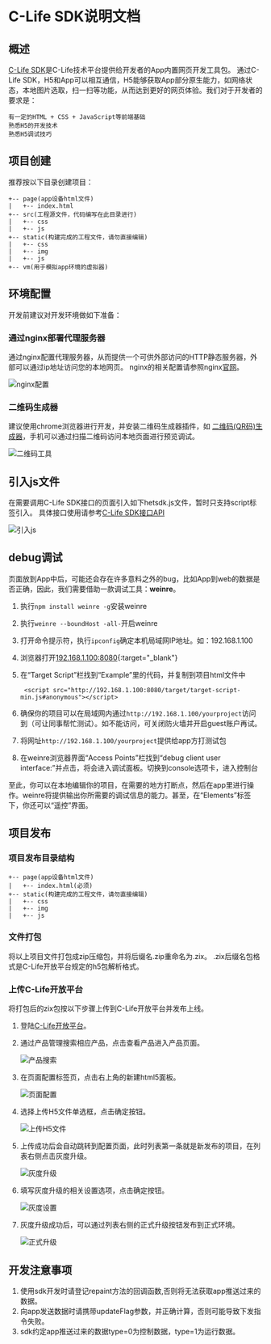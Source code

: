 # C-Life SDK说明文档

## 概述
[C-Life SDK](./jssdk.html)是C-Life技术平台提供给开发者的App内置网页开发工具包。
通过C-Life SDK，H5和App可以相互通信，H5能够获取App部分原生能力，如网络状态，本地图片选取，扫一扫等功能，从而达到更好的网页体验。我们对于开发者的要求是：

    有一定的HTML + CSS + JavaScript等前端基础
    熟悉H5的开发技术
    熟悉H5调试技巧 

## 项目创建
推荐按以下目录创建项目：

    +-- page(app设备html文件)
    |   +-- index.html
    +-- src(工程源文件，代码编写在此目录进行)
    |   +-- css
    |   +-- js
    +-- static(构建完成的工程文件，请勿直接编辑)
    |   +-- css
    |   +-- img
    |   +-- js
    +-- vm(用于模拟app环境的虚拟器)

## 环境配置
开发前建议对开发环境做如下准备：

### 通过nginx部署代理服务器

通过nginx配置代理服务器，从而提供一个可供外部访问的HTTP静态服务器，外部可以通过ip地址访问您的本地网页。
nginx的相关配置请参照nginx[官网](http://nginx.org/en/)。

![nginx配置](/assets/H5/nginx.png)

### 二维码生成器

建议使用chrome浏览器进行开发，并安装二维码生成器插件，如 [二维码(QR码)生成器](https://chrome.google.com/webstore/detail/%E4%BA%8C%E7%BB%B4%E7%A0%81qr%E7%A0%81%E7%94%9F%E6%88%90%E5%99%A8qr-code-generato/pflgjjogbmmcmfhfcnlohagkablhbpmg)，手机可以通过扫描二维码访问本地页面进行预览调试。

![二维码工具](/assets/H5/QR_code.png)
    
## 引入js文件 
在需要调用C-Life SDK接口的页面引入如下hetsdk.js文件，暂时只支持script标签引入。
具体接口使用请参考[C-Life SDK接口API](./jssdk.html)

![引入js](/assets/H5/import.png)

## debug调试 
页面放到App中后，可能还会存在许多意料之外的bug，比如App到web的数据是否正确，因此，我们需要借助一款调试工具：**weinre**。

1. 执行`npm install weinre -g`安装weinre

2. 执行`weinre --boundHost -all-`开启weinre

3. 打开命令提示符，执行`ipconfig`确定本机局域网IP地址。如：192.168.1.100

4. 浏览器打开[192.168.1.100:8080](http://127.0.0.1:8080){:target="_blank"}

5. 在“Target Script”栏找到“Example”里的代码，并复制到项目html文件中

        <script src="http://192.168.1.100:8080/target/target-script-min.js#anonymous"></script>

6. 确保你的项目可以在局域网内通过`http://192.168.1.100/yourproject`访问到（可让同事帮忙测试）。如不能访问，可关闭防火墙并开启guest账户再试。

7. 将网址`http://192.168.1.100/yourproject`提供给app方打测试包

8. 在weinre浏览器界面“Access Points”栏找到“debug client user interface:”并点击，将会进入调试面板。切换到console选项卡，进入控制台

至此，你可以在本地编辑你的项目，在需要的地方打断点，然后在app里进行操作。weinre将提供输出你所需要的调试信息的能力。甚至，在“Elements”标签下，你还可以“遥控”界面。

## 项目发布
### 项目发布目录结构

    +-- page(app设备html文件)
    |   +-- index.html(必须)
    +-- static(构建完成的工程文件，请勿直接编辑)
    |   +-- css
    |   +-- img
    |   +-- js

### 文件打包

将以上项目文件打包成zip压缩包，并将后缀名.zip重命名为.zix。
.zix后缀名包格式是C-Life开放平台规定的h5包解析格式。

### 上传C-Life开放平台

将打包后的zix包按以下步骤上传到C-Life开放平台并发布上线。 
    
1. 登陆[C-Life开放平台](https://open.clife.net/#/home)。

2. 通过产品管理搜索相应产品，点击查看产品进入产品页面。

    ![产品搜索](/assets/H5/search.png)

3. 在页面配置标签页，点击右上角的新建html5面板。

    ![页面配置](/assets/H5/config.png)

4. 选择上传H5文件单选框，点击确定按钮。

    ![上传H5文件](/assets/H5/upload.png)

5. 上传成功后会自动跳转到配置页面，此时列表第一条就是新发布的项目，在列表右侧点击灰度升级。

    ![灰度升级](/assets/H5/greyRelease.png)

6. 填写灰度升级的相关设置选项，点击确定按钮。

    ![灰度设置](/assets/H5/setting.png)

7. 灰度升级成功后，可以通过列表右侧的正式升级按钮发布到正式环境。

    ![正式升级](/assets/H5/release.png)


## 开发注意事项

1. 使用sdk开发时请登记repaint方法的回调函数,否则将无法获取app推送过来的数据。
2. 向app发送数据时请携带updateFlag参数，并正确计算，否则可能导致下发指令失败。
3. sdk约定app推送过来的数据type=0为控制数据，type=1为运行数据。








